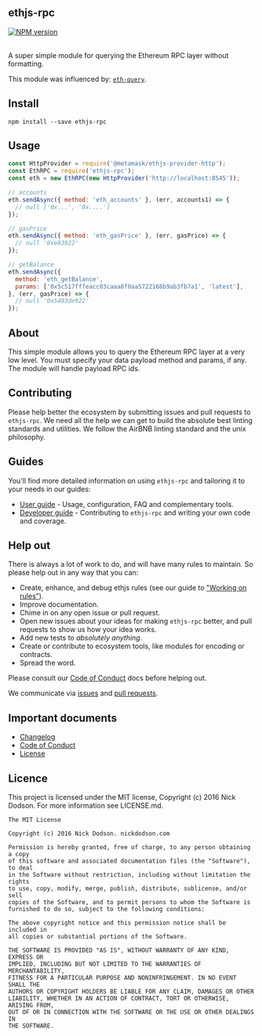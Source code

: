 ## ethjs-rpc

<div>
  <!-- NPM Version -->
  <a href="https://www.npmjs.org/package/@metamask/ethjs-rpc">
    <img src="http://img.shields.io/npm/v/@metamask/ethjs-rpc.svg"
    alt="NPM version" />
  </a>
</div>

<br />

A super simple module for querying the Ethereum RPC layer without formatting.

This module was influenced by: [`eth-query`](https://github.com/ethereumjs/eth-query).

## Install

```
npm install --save ethjs-rpc
```

## Usage

```js
const HttpProvider = require('@metamask/ethjs-provider-http');
const EthRPC = require('ethjs-rpc');
const eth = new EthRPC(new HttpProvider('http://localhost:8545'));

// accounts
eth.sendAsync({ method: 'eth_accounts' }, (err, accounts1) => {
  // null ['0x...', '0x....']
});

// gasPrice
eth.sendAsync({ method: 'eth_gasPrice' }, (err, gasPrice) => {
  // null '0xe83922'
});

// getBalance
eth.sendAsync({
  method: 'eth_getBalance',
  params: ['0x5c517fffeacc03caaa8f0aa5722168b9ab3fb7a1', 'latest'],
}, (err, gasPrice) => {
  // null '0x5483de922'
});
```

## About

This simple module allows you to query the Ethereum RPC layer at a very low level. You must specify your data payload method and params, if any. The module will handle payload RPC ids.

## Contributing

Please help better the ecosystem by submitting issues and pull requests to `ethjs-rpc`. We need all the help we can get to build the absolute best linting standards and utilities. We follow the AirBNB linting standard and the unix philosophy.

## Guides

You'll find more detailed information on using `ethjs-rpc` and tailoring it to your needs in our guides:

- [User guide](docs/user-guide.md) - Usage, configuration, FAQ and complementary tools.
- [Developer guide](docs/developer-guide.md) - Contributing to `ethjs-rpc` and writing your own code and coverage.

## Help out

There is always a lot of work to do, and will have many rules to maintain. So please help out in any way that you can:

- Create, enhance, and debug ethjs rules (see our guide to ["Working on rules"](./github/CONTRIBUTING.md)).
- Improve documentation.
- Chime in on any open issue or pull request.
- Open new issues about your ideas for making `ethjs-rpc` better, and pull requests to show us how your idea works.
- Add new tests to *absolutely anything*.
- Create or contribute to ecosystem tools, like modules for encoding or contracts.
- Spread the word.

Please consult our [Code of Conduct](CODE_OF_CONDUCT.md) docs before helping out.

We communicate via [issues](https://github.com/MetaMask/ethjs-rpc/issues) and [pull requests](https://github.com/MetaMask/ethjs-rpc/pulls).

## Important documents

- [Changelog](CHANGELOG.md)
- [Code of Conduct](CODE_OF_CONDUCT.md)
- [License](https://raw.githubusercontent.com/ethjs/ethjs-rpc/master/LICENSE)

## Licence

This project is licensed under the MIT license, Copyright (c) 2016 Nick Dodson. For more information see LICENSE.md.

```
The MIT License

Copyright (c) 2016 Nick Dodson. nickdodson.com

Permission is hereby granted, free of charge, to any person obtaining a copy
of this software and associated documentation files (the "Software"), to deal
in the Software without restriction, including without limitation the rights
to use, copy, modify, merge, publish, distribute, sublicense, and/or sell
copies of the Software, and to permit persons to whom the Software is
furnished to do so, subject to the following conditions:

The above copyright notice and this permission notice shall be included in
all copies or substantial portions of the Software.

THE SOFTWARE IS PROVIDED "AS IS", WITHOUT WARRANTY OF ANY KIND, EXPRESS OR
IMPLIED, INCLUDING BUT NOT LIMITED TO THE WARRANTIES OF MERCHANTABILITY,
FITNESS FOR A PARTICULAR PURPOSE AND NONINFRINGEMENT. IN NO EVENT SHALL THE
AUTHORS OR COPYRIGHT HOLDERS BE LIABLE FOR ANY CLAIM, DAMAGES OR OTHER
LIABILITY, WHETHER IN AN ACTION OF CONTRACT, TORT OR OTHERWISE, ARISING FROM,
OUT OF OR IN CONNECTION WITH THE SOFTWARE OR THE USE OR OTHER DEALINGS IN
THE SOFTWARE.
```
